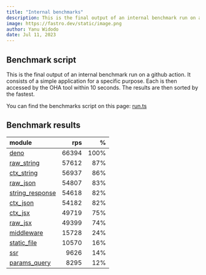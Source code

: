 ```yaml
---
title: "Internal benchmarks"
description: This is the final output of an internal benchmark run on a github action
image: https://fastro.dev/static/image.png
author: Yanu Widodo
date: Jul 11, 2023
---
```


## Benchmark script

This is the final output of an internal benchmark run on a github action. It consists of a simple application for a specific purpose. Each is then accessed by the OHA tool within 10 seconds. The results are then sorted by the fastest.

You can find the benchmarks script on this page: [run.ts](https://github.com/fastrodev/fastro/blob/main/bench/run.ts)

## Benchmark results


| module                                                                                       |   rps |    % |
| :------------------------------------------------------------------------------------------- | ----: | ---: |
| [deno](https://github.com/fastrodev/fastro/blob/main/examples/deno.ts)                       | 66394 | 100% |
| [raw_string](https://github.com/fastrodev/fastro/blob/main/examples/raw_string.ts)           | 57612 |  87% |
| [ctx_string](https://github.com/fastrodev/fastro/blob/main/examples/ctx_string.ts)           | 56937 |  86% |
| [raw_json](https://github.com/fastrodev/fastro/blob/main/examples/raw_json.ts)               | 54807 |  83% |
| [string_response](https://github.com/fastrodev/fastro/blob/main/examples/string_response.ts) | 54618 |  82% |
| [ctx_json](https://github.com/fastrodev/fastro/blob/main/examples/ctx_json.ts)               | 54182 |  82% |
| [ctx_jsx](https://github.com/fastrodev/fastro/blob/main/examples/ctx_jsx.tsx)                | 49719 |  75% |
| [raw_jsx](https://github.com/fastrodev/fastro/blob/main/examples/raw_jsx.tsx)                | 49399 |  74% |
| [middleware](https://github.com/fastrodev/fastro/blob/main/examples/middleware.ts)           | 15728 |  24% |
| [static_file](https://github.com/fastrodev/fastro/blob/main/examples/static_file.ts)         | 10570 |  16% |
| [ssr](https://github.com/fastrodev/fastro/blob/main/examples/ssr.ts)                         |  9626 |  14% |
| [params_query](https://github.com/fastrodev/fastro/blob/main/examples/params_query.ts)       |  8295 |  12% |